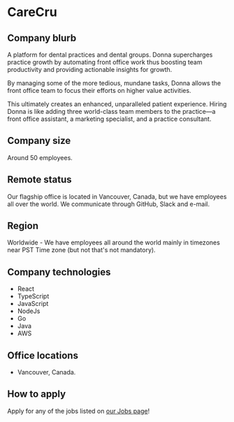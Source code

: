 # CareCru

## Company blurb

A platform for dental practices and dental groups. Donna supercharges practice growth by automating front office work thus boosting team productivity and providing actionable insights for growth.

By managing some of the more tedious, mundane tasks, Donna allows the front office team to focus their efforts on higher value activities.

This ultimately creates an enhanced, unparalleled patient experience. Hiring Donna is like adding three world-class team members to the practice—a front office assistant, a marketing specialist, and a practice consultant.

## Company size

Around 50 employees.

## Remote status

Our flagship office is located in Vancouver, Canada, but we have employees all over the world. We communicate through GitHub, Slack and e-mail.

## Region

Worldwide - We have employees all around the world mainly in timezones near PST Time zone (but not that's not mandatory).

## Company technologies

- React
- TypeScript
- JavaScript
- NodeJs
- Go
- Java
- AWS

## Office locations

- Vancouver, Canada.

## How to apply

Apply for any of the jobs listed on [our Jobs page](https://www.linkedin.com/company/carecru/jobs/)!
